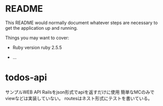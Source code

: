 # README

This README would normally document whatever steps are necessary to get the
application up and running.

Things you may want to cover:

* Ruby version
ruby 2.5.5

* ...
# todos-api
サンプルWEB API
Railsをjson形式でapiを返すだけに使用
簡単なMCのみでviewなどは実装していない。
routesはネスト形式にテストを書いている。